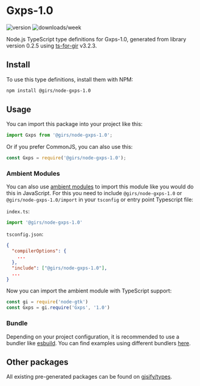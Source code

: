 
# Gxps-1.0

![version](https://img.shields.io/npm/v/@girs/node-gxps-1.0)
![downloads/week](https://img.shields.io/npm/dw/@girs/node-gxps-1.0)


Node.js TypeScript type definitions for Gxps-1.0, generated from library version 0.2.5 using [ts-for-gir](https://github.com/gjsify/ts-for-gir) v3.2.3.


## Install

To use this type definitions, install them with NPM:
```bash
npm install @girs/node-gxps-1.0
```

## Usage

You can import this package into your project like this:
```ts
import Gxps from '@girs/node-gxps-1.0';
```

Or if you prefer CommonJS, you can also use this:
```ts
const Gxps = require('@girs/node-gxps-1.0');
```

### Ambient Modules

You can also use [ambient modules](https://github.com/gjsify/ts-for-gir/tree/main/packages/cli#ambient-modules) to import this module like you would do this in JavaScript.
For this you need to include `@girs/node-gxps-1.0` or `@girs/node-gxps-1.0/import` in your `tsconfig` or entry point Typescript file:

`index.ts`:
```ts
import '@girs/node-gxps-1.0'
```

`tsconfig.json`:
```json
{
  "compilerOptions": {
    ...
  },
  "include": ["@girs/node-gxps-1.0"],
  ...
}
```

Now you can import the ambient module with TypeScript support: 

```ts
const gi = require('node-gtk')
const Gxps = gi.require('Gxps', '1.0')
```


### Bundle

Depending on your project configuration, it is recommended to use a bundler like [esbuild](https://esbuild.github.io/). You can find examples using different bundlers [here](https://github.com/gjsify/ts-for-gir/tree/main/examples).

## Other packages

All existing pre-generated packages can be found on [gjsify/types](https://github.com/gjsify/types).

